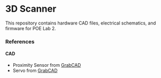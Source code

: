 # 3D Scanner
This repository contains hardware CAD files, electrical schematics, and firmware for POE Lab 2.

### References
#### CAD
- Proximity Sensor from [GrabCAD](https://grabcad.com/library/sharp-gp2y0a02yk0f-1)
- Servo from [GrabCAD](https://grabcad.com/library/hk15138-servo-motor-1/files)
